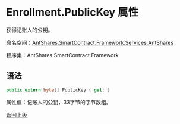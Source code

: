 # Enrollment.PublicKey 属性

获得记账人的公钥。

命名空间：[AntShares.SmartContract.Framework.Services.AntShares](../../Neo.md)

程序集：AntShares.SmartContract.Framework

## 语法

```c#
public extern byte[] PublicKey { get; }
```

属性值：记账人的公钥，33字节的字节数组。



[返回上级](../Enrollment.md)